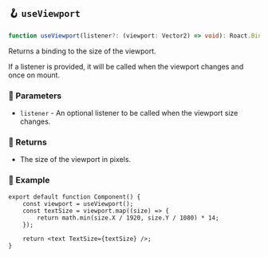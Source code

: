 ## 🪝 `useViewport`

```ts
function useViewport(listener?: (viewport: Vector2) => void): Roact.Binding<Vector2>;
```

Returns a binding to the size of the viewport.

If a listener is provided, it will be called when the viewport changes and once on mount.

### 📕 Parameters

-   `listener` - An optional listener to be called when the viewport size changes.

### 📗 Returns

-   The size of the viewport in pixels.

### 📘 Example

```tsx
export default function Component() {
	const viewport = useViewport();
	const textSize = viewport.map((size) => {
		return math.min(size.X / 1920, size.Y / 1080) * 14;
	});

	return <text TextSize={textSize} />;
}
```
